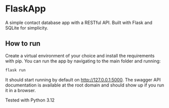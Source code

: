 # FlaskApp
A simple contact database app with a RESTful API. Built with Flask and SQLite for simplicity. 
## How to run
Create a virtual environment of your choice and install the requirements with pip. 
You can run the app by navigating to the main folder and running:
```bash
flask run
```

It should start running by default on http://127.0.0.1:5000. The swagger API documentation is available at the root domain and should show up if you run it in a browser.

Tested with Python 3.12
